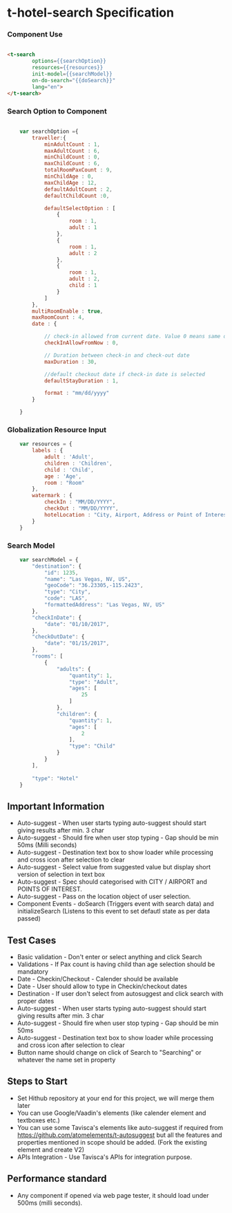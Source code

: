 # t-hotel-search Specification

### Component Use

``` html

<t-search 
		options={{searchOption}} 
		resources={{resources}} 
		init-model={{searchModel}} 
		on-do-search="{{doSearch}}"
		lang="en">
</t-search>

```


### Search Option to Component

```javascript

	var searchOption ={
		traveller:{
			minAdultCount : 1,
			maxAdultCount : 6,
			minChildCount : 0,
			maxChildCount : 6,
			totalRoomPaxCount : 9,
			minChildAge : 0,
			maxChildAge : 12,
			defaultAdultCount : 2,
			defaultChildCount :0,

			defaultSelectOption : [
				{ 
					room : 1,
					adult : 1
				},
				{ 
					room : 1,
					adult : 2
				},
				{ 
					room : 1,
					adult : 2,
					child : 1
				}
			]
		},
		multiRoomEnable : true,
		maxRoomCount : 4,
		date : {

			// check-in allowed from current date. Value 0 means same day seach allowed.
			checkInAllowFromNow : 0,

			// Duration between check-in and check-out date
			maxDuration : 30,

			//default checkout date if check-in date is selected
			defaultStayDuration : 1,

			format : "mm/dd/yyyy"
		}

	}
```

### Globalization Resource Input

```javascript
	var resources = {
		labels : {
			adult : 'Adult',
			children : 'Children',
			child : 'Child',
			age : 'Age',
			room : "Room"
		},
		watermark : {
			checkIn : "MM/DD/YYYY",
			checkOut : "MM/DD/YYYY",
			hotelLocation : "City, Airport, Address or Point of Interest"
		}
	}
```

### Search Model 

```javascript
	var searchModel = {
		"destination": {
			"id": 1235,
			"name": "Las Vegas, NV, US",
			"geoCode": "36.23305,-115.2423",
			"type": "City",
			"code": "LAS",
			"formattedAddress": "Las Vegas, NV, US"
		},
		"checkInDate": {
			"date": "01/10/2017",
		},
		"checkOutDate": {
			"date": "01/15/2017",
		},
		"rooms": [
			{
				"adults": {
					"quantity": 1,
					"type": "Adult",
					"ages": [
						25
					]
				},
				"children": {
					"quantity": 1,
					"ages": [
						2
					],
					"type": "Child"
				}
			}
		],
				
		"type": "Hotel"
	}
```

## Important Information

- Auto-suggest - When user starts typing auto-suggest should start giving results after min. 3 char
- Auto-suggest - Should fire when user stop typing - Gap should be min 50ms (Milli seconds)
- Auto-suggest - Destination text box to show loader while processing and cross icon after selection to clear
- Auto-suggest - Select value from suggested value but display short version of selection in text box
- Auto-suggest - Spec should categorised with CITY / AIRPORT and POINTS OF INTEREST. 
- Auto-suggest - Pass on the location object of user selection.
- Component Events - doSearch (Triggers	event with search data) and initializeSearch (Listens to this event to set defautl state as per data passed)


## Test Cases

- Basic validation - Don't enter or select anything and click Search
- Validations - If Pax count is having child than age selection should be mandatory
- Date - Checkin/Checkout - Calender should be available
- Date - User should allow to type in Checkin/checkout dates
- Destination - If user don't select from autosuggest and click search with proper dates
- Auto-suggest - When user starts typing auto-suggest should start giving results after min. 3 char
- Auto-suggest - Should fire when user stop typing - Gap should be min 50ms
- Auto-suggest - Destination text box to show loader while processing and cross icon after selection to clear
- Button name should change on click of Search to "Searching" or whatever the name set in property

## Steps to Start
- Set Hithub repository at your end for this project, we will merge them later
- You can use Google/Vaadin's elements (like calender element and textboxes etc.)
- You can use some Tavisca's elements like auto-suggest if required from https://github.com/atomelements/t-autosuggest but all the features and properties mentioned in scope should be added. (Fork the existing element and create V2)
- APIs Integration - Use Tavisca's APIs for integration purpose.

## Performance standard
- Any component if opened via web page tester, it should load under 500ms (milli seconds).
